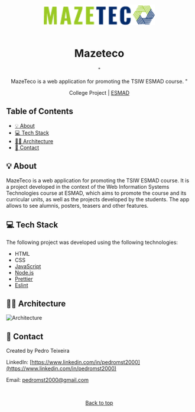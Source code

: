 <div align="center" id="top">
  <img src="./images/Logo.png" width="300" alt="mazeteco-logo">
  <br/>
    <br/>
  <h1>Mazeteco</h1>
  <p>
    "
    
MazeTeco is a web application for promoting the TSIW ESMAD course.
  "
  </p>
    
  <span>College Project | [ESMAD](https://www.esmad.ipp.pt/?set_language=en) </span>
</div>

## Table of Contents

- [:bulb: About](#bulb-about)
- [:computer: Tech Stack](#computer-tech-stack)
- [:construction_worker_man: Architecture](#construction_worker_man-architecture)
- [:link: Contact](#link-contact)

## :bulb: About

MazeTeco is a web application for promoting the TSIW ESMAD course. It is a project developed in the context of the Web Information Systems Technologies course at ESMAD, which aims to promote the course and its curricular units, as well as the projects developed by the students. The app allows to see alumnis, posters, teasers and other features.

## :computer: Tech Stack

The following project was developed using the following technologies:

- HTML
- CSS
- [JavaScript](https://www.javascript.com/)
- [Node.js](https://nodejs.org/)
- [Prettier](https://prettier.io/)
- [Eslint](https://eslint.org/)

## :construction_worker_man: Architecture

![Architecture](./MazeTeco/images/MVC.png)

## :link: Contact

Created by Pedro Teixeira

LinkedIn: [https://www.linkedin.com/in/pedromst2000](https://www.linkedin.com/in/pedromst2000)

Email: pedromst2000@gmail.com

<br />

<p align="center">
 <a href="#top">Back to top</a>
</p>

